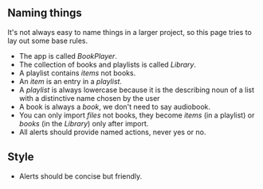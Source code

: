 ## Naming things

It's not always easy to name things in a larger project, so this page tries to lay out some base rules.

- The app is called *BookPlayer*.
- The collection of books and playlists is called *Library*.
- A playlist contains *items* not books. 
- An *item* is an entry in a *playlist*.
- A *playlist* is always lowercase because it is the describing noun of a list with a distinctive name chosen by the user
- A book is always a *book*, we don't need to say audiobook.
- You can only import *files* not books, they become *items* (in a playlist) or *books* (in the *Library*) only after import.
- All alerts should provide named actions, never yes or no.

## Style

- Alerts should be concise but friendly.